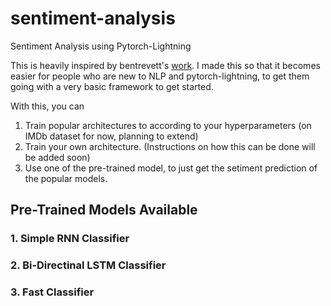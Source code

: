 # sentiment-analysis
Sentiment Analysis using Pytorch-Lightning

This is heavily inspired by bentrevett's [work](https://github.com/bentrevett/pytorch-sentiment-analysis). I made this so that it becomes easier for people who are
new to NLP and pytorch-lightning, to get them going with a very basic framework to get started.

With this, you can
1. Train popular architectures to according to your hyperparameters (on IMDb dataset for now, planning to extend)
2. Train your own architecture. (Instructions on how this can be done will be added soon)
3. Use one of the pre-trained model, to just get the setiment prediction of the popular models.

## Pre-Trained Models Available
### 1. Simple RNN Classifier
### 2. Bi-Directinal LSTM Classifier
### 3. Fast Classifier
